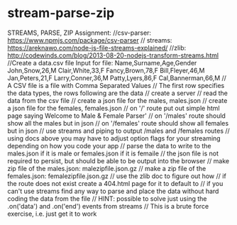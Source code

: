 # stream-parse-zip

STREAMS, PARSE, ZIP Assignment:
//csv-parser:  https://www.npmjs.com/package/csv-parser
// streams: https://areknawo.com/node-js-file-streams-explained/
//zlib: http://codewinds.com/blog/2013-08-20-nodejs-transform-streams.html
//Create a data.csv file
Input for file:
Name,Surname,Age,Gender
John,Snow,26,M
Clair,White,33,F
Fancy,Brown,78,F
Bill,Fleyer,46,M
Jan,Peters,21,F
Larry,Conner,36,M
Patty,Lyers,86,F
Cal,Bannerman,66,M
// A CSV file is a file with Comma Separated Values
// The first row specifies the data types, the rows following are the data
// create a server
// read the data from the csv file
// create a json file for the males, males.json
// create a json file for the females, females.json
// on '/' route put out simple html page saying Welcome to Male & Female Parser'
// on '/males' route should show all the males but in json
// on '/females' route should show all females but in json
// use streams and piping to output /males and /females routes
// using docs above you may have to adjust option flags for your streaming depending on how you code your app
// parse the data to write to the males.json if it is male or females.json if it is femaile
// the json file is not required to persist, but should be able to be output into the browser
// make zip file of the males.json: malezipfile.json.gz
// make a zip file of the females.json: femalezipfile.json.gz
// use the zlib doc to figure out how
// if the route does not exist create a 404.html page for it to default to
// if you can't use streams find any way to parse and place the data without hard coding the data from the file
// HINT: possible to solve just using the .on('data') and .on('end') events from streams
// This is a brute force exercise, i.e. just get it to work